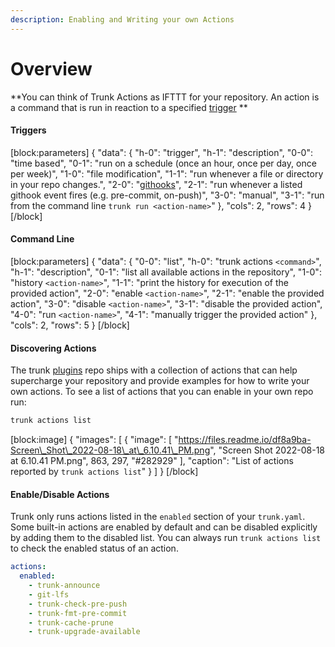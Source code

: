 ```yaml
---
description: Enabling and Writing your own Actions
---
```


# Overview

\*\*You can think of Trunk Actions as IFTTT for your repository. An action is a command that is run in reaction to a specified [trigger](../actions/overview.md#triggers) \*\*

#### Triggers

\[block:parameters] { "data": { "h-0": "trigger", "h-1": "description", "0-0": "time based", "0-1": "run on a schedule (once an hour, once per day, once per week)", "1-0": "file modification", "1-1": "run whenever a file or directory in your repo changes.", "2-0": "[githooks](../actions/git-hooks.md)", "2-1": "run whenever a listed githook event fires (e.g. pre-commit, on-push)", "3-0": "manual", "3-1": "run from the command line `trunk run <action-name>`" }, "cols": 2, "rows": 4 } \[/block]

#### Command Line

\[block:parameters] { "data": { "0-0": "list", "h-0": "trunk actions `<command>`", "h-1": "description", "0-1": "list all available actions in the repository", "1-0": "history `<action-name>`", "1-1": "print the history for execution of the provided action", "2-0": "enable `<action-name>`", "2-1": "enable the provided action", "3-0": "disable `<action-name>`", "3-1": "disable the provided action", "4-0": "run `<action-name>`", "4-1": "manually trigger the provided action" }, "cols": 2, "rows": 5 } \[/block]

#### Discovering Actions

The trunk [plugins](https://github.com/trunk-io/plugins) repo ships with a collection of actions that can help supercharge your repository and provide examples for how to write your own actions. To see a list of actions that you can enable in your own repo run:

```bash
trunk actions list
```

\[block:image] { "images": \[ { "image": \[ "https://files.readme.io/df8a9ba-Screen\_Shot\_2022-08-18\_at\_6.10.41\_PM.png", "Screen Shot 2022-08-18 at 6.10.41 PM.png", 863, 297, "#282929" ], "caption": "List of actions reported by `trunk actions list`" } ] } \[/block]

#### Enable/Disable Actions

Trunk only runs actions listed in the `enabled` section of your `trunk.yaml`. Some built-in actions are enabled by default and can be disabled explicitly by adding them to the disabled list. You can always run `trunk actions list` to check the enabled status of an action.

```yaml
actions:
  enabled:
    - trunk-announce
    - git-lfs
    - trunk-check-pre-push
    - trunk-fmt-pre-commit
    - trunk-cache-prune
    - trunk-upgrade-available
```
